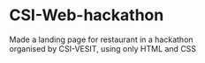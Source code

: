 # CSI-Web-hackathon
Made a landing page for restaurant in a hackathon<br>
organised by CSI-VESIT, using only HTML and CSS<br>

